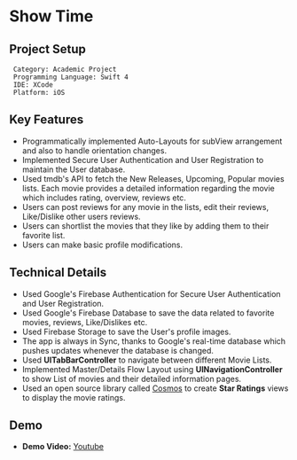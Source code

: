 # Show Time



## Project Setup
```
 Category: Academic Project 
 Programming Language: Swift 4
 IDE: XCode
 Platform: iOS
 ```
 
## Key Features
 * Programmatically implemented Auto-Layouts for subView arrangement and also to handle orientation changes.
 * Implemented Secure User Authentication and User Registration to maintain the User database.
 * Used tmdb's API to fetch the New Releases, Upcoming, Popular movies lists. Each movie provides a detailed
   information regarding the movie which includes rating, overview, reviews etc.
 * Users can post reviews for any movie in the lists, edit their reviews, Like/Dislike other users reviews.
 * Users can shortlist the movies that they like by adding them to their favorite list.
 * Users can make basic profile modifications.
 
## Technical Details
 * Used Google's Firebase Authentication for Secure User Authentication and User Registration.
 * Used Google's Firebase Database to save the data related to favorite movies, reviews, Like/Dislikes etc.
 * Used Firebase Storage to save the User's profile images.
 * The app is always in Sync, thanks to Google's real-time database which pushes updates whenever the 
   database is changed.
 * Used **UITabBarController** to navigate between different Movie Lists.
 * Implemented Master/Details Flow Layout using **UINavigationController** to show List of movies and their
   detailed information pages.
 * Used an open source library called [Cosmos](https://github.com/evgenyneu/Cosmos) to create **Star Ratings**
   views to display the movie ratings.
 
 
 ## Demo
  * **Demo Video:** [Youtube](https://www.youtube.com/watch?v=NcVGLr4Sb5I&feature=youtu.be)
 
 
 
 
